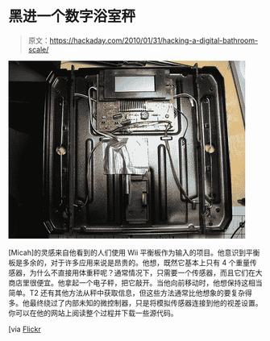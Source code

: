 # 黑进一个数字浴室秤

> 原文：<https://hackaday.com/2010/01/31/hacking-a-digital-bathroom-scale/>

![](img/21bbab3dc557677d3111e180160419ed.png "4317059038_0be240bab2")

[Micah]的灵感来自他看到的人们使用 Wii 平衡板作为输入的项目。他意识到平衡板是多余的，对于许多应用来说是昂贵的。他想，既然它基本上只有 4 个重量传感器，为什么不直接用体重秤呢？通常情况下，只需要一个传感器，而且它们在大商店里很便宜。他拿起一个电子秤，把它敲开。当他向前移动时，他想保持这相当简单。T2 还有其他方法从秤中获取信息，但这些方法通常比他想象的要复杂得多。他最终绕过了内部未知的微控制器，只是将模拟传感器连接到他的视差设置。你可以在他的网站上阅读整个过程并下载一些源代码。

[via [Flickr](http://www.flickr.com/photos/micahdowty/4316321043/in/pool-69453349@N00)